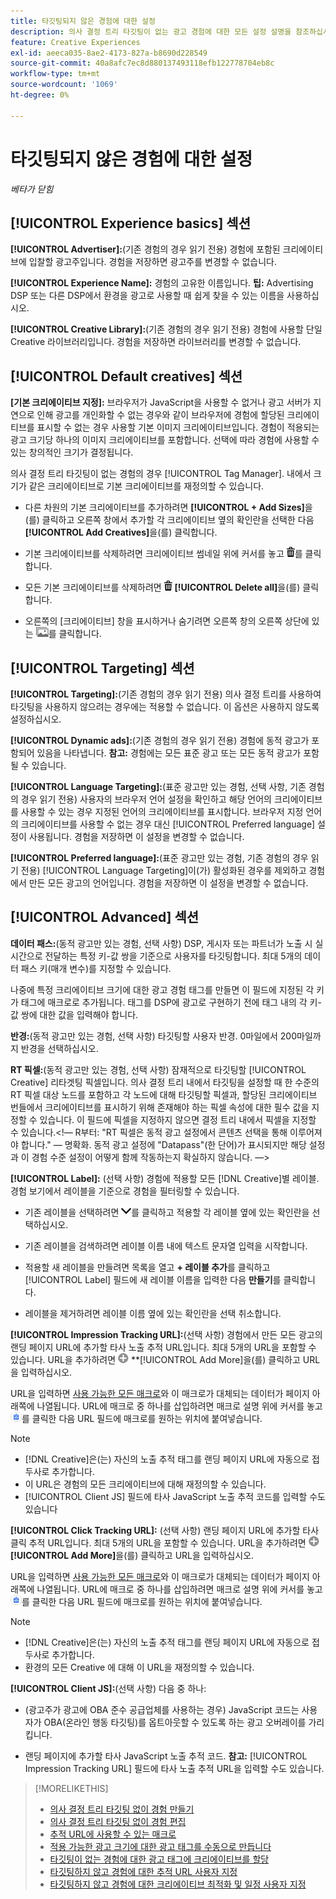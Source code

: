 ```yaml
---
title: 타깃팅되지 않은 경험에 대한 설정
description: 의사 결정 트리 타깃팅이 없는 광고 경험에 대한 모든 설정 설명을 참조하십시오.
feature: Creative Experiences
exl-id: aeeca035-8ae2-4173-827a-b8690d228549
source-git-commit: 40a8afc7ec8d880137493118efb122778704eb8c
workflow-type: tm+mt
source-wordcount: '1069'
ht-degree: 0%

---
```


# 타깃팅되지 않은 경험에 대한 설정

*베타가 닫힘*

## [!UICONTROL Experience basics] 섹션

**[!UICONTROL Advertiser]:**(기존 경험의 경우 읽기 전용) 경험에 포함된 크리에이티브에 입찰할 광고주입니다. 경험을 저장하면 광고주를 변경할 수 없습니다.

**[!UICONTROL Experience Name]:** 경험의 고유한 이름입니다. **팁:** Advertising DSP 또는 다른 DSP에서 환경을 광고로 사용할 때 쉽게 찾을 수 있는 이름을 사용하십시오.

**[!UICONTROL Creative Library]:**(기존 경험의 경우 읽기 전용) 경험에 사용할 단일 Creative 라이브러리입니다. 경험을 저장하면 라이브러리를 변경할 수 없습니다.

## [!UICONTROL Default creatives] 섹션

**\[기본 크리에이티브 지정\]:** 브라우저가 JavaScript을 사용할 수 없거나 광고 서버가 지연으로 인해 광고를 개인화할 수 없는 경우와 같이 브라우저에 경험에 할당된 크리에이티브를 표시할 수 없는 경우 사용할 기본 이미지 크리에이티브입니다. 경험이 적용되는 광고 크기당 하나의 이미지 크리에이티브를 포함합니다. 선택에 따라 경험에 사용할 수 있는 창의적인 크기가 결정됩니다. <!-- In the legacy product, you selected the ad sizes for the experience, and then selected default images for each of those ad sizes. -->

의사 결정 트리 타깃팅이 없는 경험의 경우 [!UICONTROL Tag Manager].<!-- verify --> 내에서 크기가 같은 크리에이티브로 기본 크리에이티브를 재정의할 수 있습니다.

* 다른 차원의 기본 크리에이티브를 추가하려면 **[!UICONTROL + Add Sizes]**&#x200B;을(를) 클릭하고 오른쪽 창에서 추가할 각 크리에이티브 옆의 확인란을 선택한 다음 **[!UICONTROL Add Creatives]**&#x200B;을(를) 클릭합니다.

* 기본 크리에이티브를 삭제하려면 크리에이티브 썸네일 위에 커서를 놓고 ![삭제](/help/creative/assets/delete.png "삭제")를 클릭합니다.

* 모든 기본 크리에이티브를 삭제하려면 ![삭제](/help/creative/assets/delete.png "삭제") **[!UICONTROL Delete all]**&#x200B;을(를) 클릭합니다.

* 오른쪽의 [크리에이티브] 창을 표시하거나 숨기려면 오른쪽 창의 오른쪽 상단에 있는 ![표시/숨기기](/help/creative/assets/hide-show-creatives.png "표시/숨기기")를 클릭합니다.

## [!UICONTROL Targeting] 섹션

**[!UICONTROL Targeting]:**(기존 경험의 경우 읽기 전용) 의사 결정 트리를 사용하여 타깃팅을 사용하지 않으려는 경우에는 적용할 수 없습니다. 이 옵션은 사용하지 않도록 설정하십시오.

**[!UICONTROL Dynamic ads]:**(기존 경험의 경우 읽기 전용) 경험에 동적 광고가 포함되어 있음을 나타냅니다. **참고:** 경험에는 모든 표준 광고 또는 모든 동적 광고가 포함될 수 있습니다.

**[!UICONTROL Language Targeting]:**(표준 광고만 있는 경험, 선택 사항, 기존 경험의 경우 읽기 전용) 사용자의 브라우저 언어 설정을 확인하고 해당 언어의 크리에이티브를 사용할 수 있는 경우 지정된 언어의 크리에이티브를 표시합니다. 브라우저 지정 언어의 크리에이티브를 사용할 수 없는 경우 대신 [!UICONTROL Preferred language] 설정이 사용됩니다. 경험을 저장하면 이 설정을 변경할 수 없습니다.

**[!UICONTROL Preferred language]:**(표준 광고만 있는 경험, 기존 경험의 경우 읽기 전용) [!UICONTROL Language Targeting]이(가) 활성화된 경우를 제외하고 경험에서 만든 모든 광고의 언어입니다. 경험을 저장하면 이 설정을 변경할 수 없습니다.

## [!UICONTROL Advanced] 섹션

**데이터 패스:**(동적 광고만 있는 경험, 선택 사항) DSP, 게시자 또는 파트너가 노출 시 실시간으로 전달하는 특정 키-값 쌍을 기준으로 사용자를 타깃팅합니다. 최대 5개의 데이터 패스 키(매개 변수)를 지정할 수 있습니다.<!-- May move this to just within the decision tree. -->

나중에 특정 크리에이티브 크기에 대한 광고 경험 태그를 만들면 이 필드에 지정된 각 키가 태그에 매크로로 추가됩니다. 태그를 DSP에 광고로 구현하기 전에 태그 내의 각 키-값 쌍에 대한 값을 입력해야 합니다.

**반경:**(동적 광고만 있는 경험, 선택 사항) 타깃팅할 사용자 반경. 0마일에서 200마일까지 반경을 선택하십시오.<!-- Does this end up in the ad tag parameters? -->

**RT 픽셀:**(동적 광고만 있는 경험, 선택 사항) 잠재적으로 타깃팅할 [!UICONTROL Creative] 리타겟팅 픽셀입니다. 의사 결정 트리 내에서 타깃팅을 설정할 때 한 수준의 RT 픽셀 대상 노드를 포함하고 각 노드에 대해 타깃팅할 픽셀과, 할당된 크리에이티브 번들에서 크리에이티브를 표시하기 위해 존재해야 하는 픽셀 속성에 대한 필수 값을 지정할 수 있습니다. 이 필드에 픽셀을 지정하지 않으면 결정 트리 내에서 픽셀을 지정할 수 있습니다.&lt;!— R부터: &quot;RT 픽셀은 동적 광고 설정에서 콘텐츠 선택을 통해 이루어져야 합니다.&quot; — 명확화. 동적 광고 설정에 &quot;Datapass&quot;(한 단어)가 표시되지만 해당 설정과 이 경험 수준 설정이 어떻게 함께 작동하는지 확실하지 않습니다. —>

**[!UICONTROL Label]:** <!-- should be "Labels" -->(선택 사항) 경험에 적용할 모든 [!DNL Creative]별 레이블. 경험<!-- sic --> 보기에서 레이블을 기준으로 경험을 필터링할 수 있습니다.

* 기존 레이블을 선택하려면 ![아래로](/help/creative/assets/chevron-down.png "아래로")를 클릭하고 적용할 각 레이블 옆에 있는 확인란을 선택하십시오.

* 기존 레이블을 검색하려면 레이블 이름 내에 텍스트 문자열 입력을 시작합니다.

* 적용할 새 레이블을 만들려면 목록을 열고 **+ 레이블 추가**&#x200B;를 클릭하고 [!UICONTROL Label] 필드에 새 레이블 이름을 입력한 다음 **만들기**&#x200B;를 클릭합니다.

* 레이블을 제거하려면 레이블 이름 옆에 있는 확인란을 선택 취소합니다.

**[!UICONTROL Impression Tracking URL]:**(선택 사항) 경험에서 만든 모든 광고의 랜딩 페이지 URL에 추가할 타사 노출 추적 URL입니다. 최대 5개의 URL을 포함할 수 있습니다. URL을 추가하려면 ![아이콘](/help/creative/assets/create.png) **[!UICONTROL Add More]을(를) 클릭하고 URL을 입력하십시오.

URL을 입력하면 [사용 가능한 모든 매크로](/help/creative/creative-macros.md)와 이 매크로가 대체되는 데이터가 페이지 아래쪽에 나열됩니다. URL에 매크로 중 하나를 삽입하려면 매크로 설명 위에 커서를 놓고 ![클립보드에 복사](/help/creative/assets/copy-to-clipboard.png "클립보드에 복사")를 클릭한 다음 URL 필드에 매크로를 원하는 위치에 붙여넣습니다.

>[!NOTE]
>
>* [!DNL Creative]은(는) 자신의 노출 추적 태그를 랜딩 페이지 URL에 자동으로 접두사로 추가합니다.
>* 이 URL은 경험의 모든 크리에이티브에 대해 재정의할 수 있습니다.
>* [!UICONTROL Client JS] 필드에 타사 JavaScript 노출 추적 코드를 입력할 수도 있습니다

**[!UICONTROL Click Tracking URL]:** (선택 사항) 랜딩 페이지 URL에 추가할 타사 클릭 추적 URL입니다. 최대 5개의 URL을 포함할 수 있습니다. URL을 추가하려면 ![아이콘](/help/creative/assets/create.png) **[!UICONTROL Add More]**&#x200B;을(를) 클릭하고 URL을 입력하십시오.

URL을 입력하면 [사용 가능한 모든 매크로](/help/creative/creative-macros.md)와 이 매크로가 대체되는 데이터가 페이지 아래쪽에 나열됩니다. URL에 매크로 중 하나를 삽입하려면 매크로 설명 위에 커서를 놓고 ![클립보드에 복사](/help/creative/assets/copy-to-clipboard.png "클립보드에 복사")를 클릭한 다음 URL 필드에 매크로를 원하는 위치에 붙여넣습니다.

>[!NOTE]
>
>* [!DNL Creative]은(는) 자신의 노출 추적 태그를 랜딩 페이지 URL에 자동으로 접두사로 추가합니다.
>* 환경의 모든 Creative <!-- creative bundle for targeted experiences -->에 대해 이 URL을 재정의할 수 있습니다.

**[!UICONTROL Client JS]:**(선택 사항) 다음 중 하나:

* (광고주가 광고에 OBA 준수 공급업체를 사용하는 경우) JavaScript 코드는 사용자가 OBA(온라인 행동 타깃팅)를 옵트아웃할 수 있도록 하는 광고 오버레이를 가리킵니다.

* 랜딩 페이지에 추가할 타사 JavaScript 노출 추적 코드. **참고:** [!UICONTROL Impression Tracking URL] 필드에 타사 노출 추적 URL을 입력할 수도 있습니다.

>[!MORELIKETHIS]
>
>* [의사 결정 트리 타깃팅 없이 경험 만들기](experience-create-no-targeting.md)
>* [의사 결정 트리 타깃팅 없이 경험 편집](experience-edit-no-targeting.md)
>* [추적 URL에 사용할 수 있는 매크로](/help/creative/creative-macros.md)
>* [적용 가능한 광고 크기에 대한 광고 태그를 수동으로 만듭니다](experience-tag-create-manually.md)
>* [타깃팅이 없는 경험에 대한 광고 태그에 크리에이티브를 할당](experience-tag-assign-creatives.md)
>* [타깃팅하지 않고 경험에 대한 추적 URL 사용자 지정](experience-tracking-urls-no-targeting.md)
>* [타깃팅하지 않고 경험에 대한 크리에이티브 최적화 및 일정 사용자 지정](experience-optimization-scheduling-no-targeting.md)
